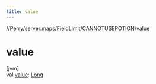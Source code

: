 ```yaml
---
title: value
---
```

//[Perry](../../../../index.html)/[server.maps](../../index.html)/[FieldLimit](../index.html)/[CANNOTUSEPOTION](index.html)/[value](value.html)



# value



[jvm]\
val [value](value.html): [Long](https://kotlinlang.org/api/latest/jvm/stdlib/kotlin/-long/index.html)




